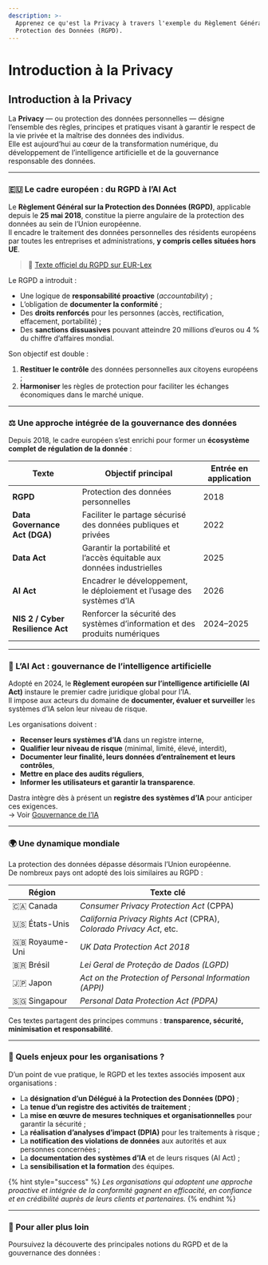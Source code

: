 ```yaml
---
description: >-
  Apprenez ce qu'est la Privacy à travers l'exemple du Règlement Général de la
  Protection des Données (RGPD).
---
```


# Introduction à la Privacy

## Introduction à la Privacy

La **Privacy** — ou protection des données personnelles — désigne l’ensemble des règles, principes et pratiques visant à garantir le respect de la vie privée et la maîtrise des données des individus.\
Elle est aujourd’hui au cœur de la transformation numérique, du développement de l’intelligence artificielle et de la gouvernance responsable des données.

***

### 🇪🇺 Le cadre européen : du RGPD à l’AI Act

Le **Règlement Général sur la Protection des Données (RGPD)**, applicable depuis le **25 mai 2018**, constitue la pierre angulaire de la protection des données au sein de l’Union européenne.\
Il encadre le traitement des données personnelles des résidents européens par toutes les entreprises et administrations, **y compris celles situées hors UE**.

> 🔗 [Texte officiel du RGPD sur EUR-Lex](https://eur-lex.europa.eu/legal-content/FR/TXT/?uri=celex%3A32016R0679)

Le RGPD a introduit :

* Une logique de **responsabilité proactive** (_accountability_) ;
* L’obligation de **documenter la conformité** ;
* Des **droits renforcés** pour les personnes (accès, rectification, effacement, portabilité) ;
* Des **sanctions dissuasives** pouvant atteindre 20 millions d’euros ou 4 % du chiffre d’affaires mondial.

Son objectif est double :

1. **Restituer le contrôle** des données personnelles aux citoyens européens ;
2. **Harmoniser** les règles de protection pour faciliter les échanges économiques dans le marché unique.

***

### ⚖️ Une approche intégrée de la gouvernance des données

Depuis 2018, le cadre européen s’est enrichi pour former un **écosystème complet de régulation de la donnée** :

| Texte                            | Objectif principal                                                          | Entrée en application |
| -------------------------------- | --------------------------------------------------------------------------- | --------------------- |
| **RGPD**                         | Protection des données personnelles                                         | 2018                  |
| **Data Governance Act (DGA)**    | Faciliter le partage sécurisé des données publiques et privées              | 2022                  |
| **Data Act**                     | Garantir la portabilité et l’accès équitable aux données industrielles      | 2025                  |
| **AI Act**                       | Encadrer le développement, le déploiement et l’usage des systèmes d’IA      | 2026                  |
| **NIS 2 / Cyber Resilience Act** | Renforcer la sécurité des systèmes d’information et des produits numériques | 2024–2025             |

***

### 🤖 L’AI Act : gouvernance de l’intelligence artificielle

Adopté en 2024, le **Règlement européen sur l’intelligence artificielle (AI Act)** instaure le premier cadre juridique global pour l’IA.\
Il impose aux acteurs du domaine de **documenter, évaluer et surveiller** les systèmes d’IA selon leur niveau de risque.

Les organisations doivent :

* **Recenser leurs systèmes d’IA** dans un registre interne,
* **Qualifier leur niveau de risque** (minimal, limité, élevé, interdit),
* **Documenter leur finalité, leurs données d’entraînement et leurs contrôles**,
* **Mettre en place des audits réguliers**,
* **Informer les utilisateurs et garantir la transparence**.

Dastra intègre dès à présent un **registre des systèmes d’IA** pour anticiper ces exigences.\
→ Voir [Gouvernance de l’IA](../features/systemes-dia/)

***

### 🌍 Une dynamique mondiale

La protection des données dépasse désormais l’Union européenne.\
De nombreux pays ont adopté des lois similaires au RGPD :

| Région           | Texte clé                                                            |
| ---------------- | -------------------------------------------------------------------- |
| 🇨🇦 Canada      | _Consumer Privacy Protection Act_ (CPPA)                             |
| 🇺🇸 États-Unis  | _California Privacy Rights Act_ (CPRA), _Colorado Privacy Act_, etc. |
| 🇬🇧 Royaume-Uni | _UK Data Protection Act 2018_                                        |
| 🇧🇷 Brésil      | _Lei Geral de Proteção de Dados (LGPD)_                              |
| 🇯🇵 Japon       | _Act on the Protection of Personal Information (APPI)_               |
| 🇸🇬 Singapour   | _Personal Data Protection Act (PDPA)_                                |

Ces textes partagent des principes communs : **transparence, sécurité, minimisation et responsabilité**.

***

### 🏢 Quels enjeux pour les organisations ?

D’un point de vue pratique, le RGPD et les textes associés imposent aux organisations :

* La **désignation d’un Délégué à la Protection des Données (DPO)** ;
* La **tenue d’un registre des activités de traitement** ;
* La **mise en œuvre de mesures techniques et organisationnelles** pour garantir la sécurité ;
* La **réalisation d’analyses d’impact (DPIA)** pour les traitements à risque ;
* La **notification des violations de données** aux autorités et aux personnes concernées ;
* La **documentation des systèmes d’IA** et de leurs risques (AI Act) ;
* La **sensibilisation et la formation** des équipes.

{% hint style="success" %}
&#x20;_Les organisations qui adoptent une approche proactive et intégrée de la conformité gagnent en efficacité, en confiance et en crédibilité auprès de leurs clients et partenaires._
{% endhint %}

***

### 📘 Pour aller plus loin

Poursuivez la découverte des principales notions du RGPD et de la gouvernance des données :
